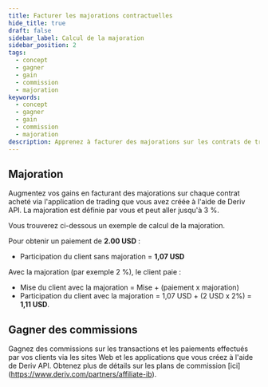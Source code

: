 ```yaml
---
title: Facturer les majorations contractuelles
hide_title: true
draft: false
sidebar_label: Calcul de la majoration
sidebar_position: 2
tags:
  - concept
  - gagner
  - gain
  - commission
  - majoration
keywords:
  - concept
  - gagner
  - gain
  - commission
  - majoration
description: Apprenez à facturer des majorations sur les contrats de trading achetés via votre application de trading.
---
```


## Majoration

Augmentez vos gains en facturant des majorations sur chaque contrat acheté via l'application de trading que vous avez créée à l'aide de Deriv API. La majoration est définie par vous et peut aller jusqu'à 3 %.

Vous trouverez ci-dessous un exemple de calcul de la majoration.

Pour obtenir un paiement de **2.00 USD** :

- Participation du client sans majoration = **1,07 USD**

Avec la majoration (par exemple 2 %), le client paie :

- Mise du client avec la majoration = Mise + (paiement x majoration)
- Participation du client avec la majoration = 1,07 USD + (2 USD x 2%) = **1,11 USD**.

## Gagner des commissions

Gagnez des commissions sur les transactions et les paiements effectués par vos clients via les sites Web et les applications que vous créez à l'aide de Deriv API. Obtenez plus de détails sur les plans de commission [ici] (https://www.deriv.com/partners/affiliate-ib).
